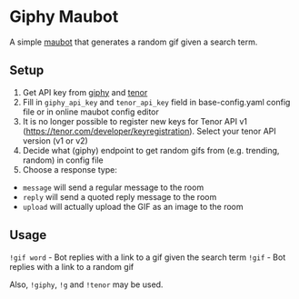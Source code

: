 # Giphy Maubot
A simple [maubot](https://github.com/maubot/maubot) that generates a random gif given a search term.

## Setup
1. Get API key from [giphy](https://developers.giphy.com/docs/) and [tenor](https://tenor.com/gifapi)
2. Fill in `giphy_api_key` and `tenor_api_key` field in base-config.yaml config file or in online maubot config editor
3. It is no longer possible to register new keys for Tenor API v1 (https://tenor.com/developer/keyregistration). Select your tenor API version (v1 or v2)
4. Decide what (giphy) endpoint to get random gifs from (e.g. trending, random) in config file
5. Choose a response type:
  - `message` will send a regular message to the room
  - `reply` will send a quoted reply message to the room
  - `upload` will actually upload the GIF as an image to the room


## Usage
`!gif word` - Bot replies with a link to a gif given the search term
`!gif` - Bot replies with a link to a random gif

Also, `!giphy`, `!g` and `!tenor` may be used.

